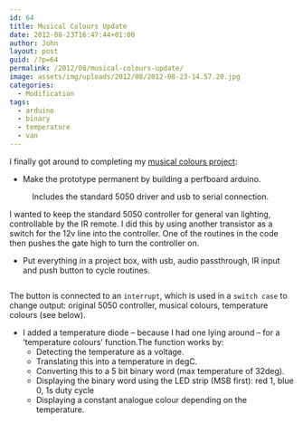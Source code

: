 ```yaml
---
id: 64
title: Musical Colours Update
date: 2012-08-23T16:47:44+01:00
author: John
layout: post
guid: /?p=64
permalink: /2012/08/musical-colours-update/
image: assets/img/uploads/2012/08/2012-08-23-14.57.20.jpg
categories:
  - Modification
tags:
  - arduino
  - binary
  - temperature
  - van
---
```

I finally got around to completing my [musical colours project](/2012/06/musical-rainbows-in-the-van/):

* Make the prototype permanent by building a perfboard arduino.

<figure id="attachment_65" aria-describedby="caption-attachment-65" class="wp-caption aligncenter">
<img loading="lazy" class="size-large wp-image-65" title="Musical Colours Control Box" src="/assets/img/uploads/2012/08/2012-08-23-14.57.20.jpg" alt="" /><figcaption id="caption-attachment-65" class="wp-caption-text">Includes the standard 5050 driver and usb to serial connection.</figcaption></figure> 

I wanted to keep the standard 5050 controller for general van lighting, controllable by the IR remote. I did this by using another transistor as a switch for the 12v line into the controller. One of the routines in the code then pushes the gate high to turn the controller on.

* Put everything in a project box, with usb, audio passthrough, IR input and push button to cycle routines. 

[<img loading="lazy" class="aligncenter size-large wp-image-69" title="Musical Colours Box" src="/assets/img/uploads/2012/08/2012-08-26-15.16.11.jpg" alt="" />](/assets/img/uploads/2012/08/2012-08-26-15.16.11.jpg)  

The button is connected to an `interrupt`, which is used in a `switch case` to change output: original 5050 controller, musical colours, temperature colours (see below).

* I added a temperature diode &#8211; because I had one lying around &#8211; for a &#8216;temperature colours&#8217; function.The function works by: 
    * Detecting the temperature as a voltage.
    * Translating this into a temperature in degC.
    * Converting this to a 5 bit binary word (max temperature of 32deg).
    * Displaying the binary word using the LED strip (MSB first): red 1, blue 0, 1s duty cycle
    * Displaying a constant analogue colour depending on the temperature.
